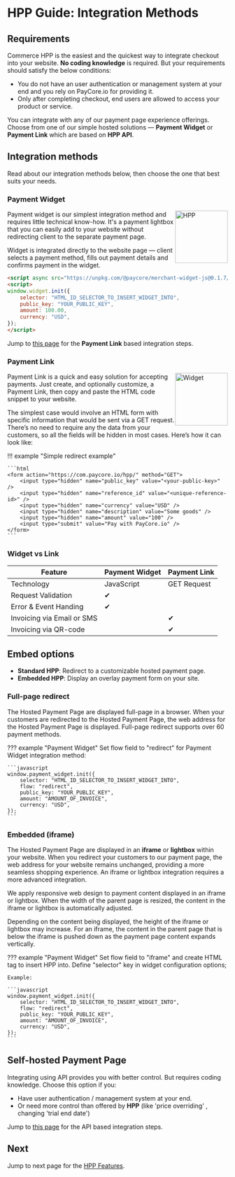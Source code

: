 # HPP Guide: Integration Methods

## Requirements

Commerce HPP is the easiest and the quickest way to integrate checkout into your website.  **No coding knowledge**  is required. But your requirements should satisfy the below conditions:

-   You do not have an user authentication or management system at your end and you rely on PayCore.io for providing it.
-   Only after completing checkout, end users are allowed to access your product or service.

You can integrate with any of our payment page experience offerings. Choose from one of our simple hosted solutions — **Payment Widget** or **Payment Link** which are based on **HPP API**.

## Integration methods

Read about our integration methods below, then choose the one that best suits your needs.

### Payment Widget

<img src="/products/hpp/images/checkout-js.svg" alt="HPP" style="width: 120px; float: right;">

Payment widget is our simplest integration method and requires little technical know-how. It's a payment lightbox that you can easily add to your website without redirecting client to the separate payment page.

Widget is integrated directly to the website page — client selects a payment method, fills out payment details and confirms payment in the widget.

```html
<script async src="https://unpkg.com/@paycore/merchant-widget-js@0.1.7/dist/merchantWidget.umd.min.js"></script>
<script>
window.widget.init({
    selector: "HTML_ID_SELECTOR_TO_INSERT_WIDGET_INTO",
    public_key: "YOUR_PUBLIC_KEY",
    amount: 100.00,
    currency: "USD",
});
</script>
```

Jump to  [this page](/products/hpp/quickstart/)  for the **Payment Link** based integration steps.


### Payment Link

<img src="/products/hpp/images/mobile-sdk.svg" alt="Widget" style="width: 120px; float: right;">

Payment Link is a quick and easy solution for accepting payments. Just create, and optionally customize, a Payment Link, then copy and paste the HTML code snippet to your website.

The simplest case would involve an HTML form with specific information that would be sent via a GET request. There’s no need to require any the data from your customers, so all the fields will be hidden in most cases. 
Here’s how it can look like:

!!! example "Simple redirect example"

    ```html
    <form action="https://com.paycore.io/hpp/" method="GET">
        <input type="hidden" name="public_key" value="<your-public-key>" />
        <input type="hidden" name="reference_id" value="<unique-reference-id>" />
        <input type="hidden" name="currency" value="USD" />
        <input type="hidden" name="description" value="Some goods" />
        <input type="hidden" name="amount" value="100" />
        <input type="submit" value="Pay with PayCore.io" />
    </form>
    ```

### Widget vs Link

|Feature                   |Payment Widget|Payment Link|
|--------------------------|--------------|------------|
|Technology                |JavaScript    |GET Request |
|Request Validation        |✔             |            |
|Error & Event Handing     |✔             |            |
|Invoicing via Email or SMS|              |✔           |
|Invoicing via QR-code     |              |✔           |

## Embed options

-   **Standard HPP**: Redirect to a customizable hosted payment page.
-   **Embedded HPP**: Display an overlay payment form on your site.

### Full-page redirect

The Hosted Payment Page are displayed full-page in a browser. When your customers are redirected to the Hosted Payment Page, the web address for the Hosted Payment Page is displayed. Full-page redirect supports over 60 payment methods.

??? example "Payment Widget"
    Set flow field to "redirect" for Payment Widget integration method:

    ```javascript
    window.payment_widget.init({
        selector: "HTML_ID_SELECTOR_TO_INSERT_WIDGET_INTO",
        flow: "redirect",
        public_key: "YOUR_PUBLIC_KEY",
        amount: "AMOUNT_OF_INVOICE",
        currency: "USD",
    });
    ```

### Embedded (iframe)

The Hosted Payment Page are displayed in an **iframe** or **lightbox** within your website. When you redirect your customers to our payment page, the web address for your website remains unchanged, providing a more seamless shopping experience. An iframe or lightbox integration requires a more advanced integration.

We apply responsive web design to payment content displayed in an iframe or lightbox. When the width of the parent page is resized, the content in the iframe or lightbox is automatically adjusted.

Depending on the content being displayed, the height of the iframe or lightbox may increase. For an iframe, the content in the parent page that is below the iframe is pushed down as the payment page content expands vertically.

??? example "Payment Widget"
    Set flow field to "iframe" and create HTML tag to insert HPP into. Define "selector" key in widget configuration options;

    Example:

    ```javascript
    window.payment_widget.init({
        selector: "HTML_ID_SELECTOR_TO_INSERT_WIDGET_INTO",
        flow: "redirect",
        public_key: "YOUR_PUBLIC_KEY",
        amount: "AMOUNT_OF_INVOICE",
        currency: "USD",
    });
    ```

## Self-hosted Payment Page

Integrating using API provides you with better control. But requires coding knowledge. Choose this option if you:

-   Have user authentication / management system at your end.
-   Or need more control than offered by  **HPP**  (like 'price overriding' , changing 'trial end date')

Jump to  [this page](/products/hpp/self-hpp/)  for the API based integration steps.

## Next

Jump to next page for the [HPP Features](/products/hpp/guide/features/).